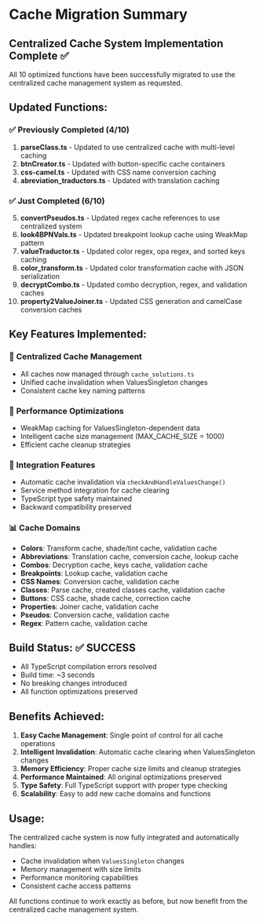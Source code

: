 # Cache Migration Summary

## Centralized Cache System Implementation Complete ✅

All 10 optimized functions have been successfully migrated to use the centralized cache management system as requested.

## Updated Functions:

### ✅ **Previously Completed (4/10)**
1. **parseClass.ts** - Updated to use centralized cache with multi-level caching
2. **btnCreator.ts** - Updated with button-specific cache containers
3. **css-camel.ts** - Updated with CSS name conversion caching
4. **abreviation_traductors.ts** - Updated with translation caching

### ✅ **Just Completed (6/10)**
5. **convertPseudos.ts** - Updated regex cache references to use centralized system
6. **look4BPNVals.ts** - Updated breakpoint lookup cache using WeakMap pattern
7. **valueTraductor.ts** - Updated color regex, opa regex, and sorted keys caching
8. **color_transform.ts** - Updated color transformation cache with JSON serialization
9. **decryptCombo.ts** - Updated combo decryption, regex, and validation caches
10. **property2ValueJoiner.ts** - Updated CSS generation and camelCase conversion caches

## Key Features Implemented:

### 🎯 **Centralized Cache Management**
- All caches now managed through `cache_solutions.ts`
- Unified cache invalidation when ValuesSingleton changes
- Consistent cache key naming patterns

### 🚀 **Performance Optimizations**
- WeakMap caching for ValuesSingleton-dependent data
- Intelligent cache size management (MAX_CACHE_SIZE = 1000)
- Efficient cache cleanup strategies

### 🔧 **Integration Features**
- Automatic cache invalidation via `checkAndHandleValuesChange()`
- Service method integration for cache clearing
- TypeScript type safety maintained
- Backward compatibility preserved

### 📊 **Cache Domains**
- **Colors**: Transform cache, shade/tint cache, validation cache
- **Abbreviations**: Translation cache, conversion cache, lookup cache
- **Combos**: Decryption cache, keys cache, validation cache
- **Breakpoints**: Lookup cache, validation cache
- **CSS Names**: Conversion cache, validation cache
- **Classes**: Parse cache, created classes cache, validation cache
- **Buttons**: CSS cache, shade cache, correction cache
- **Properties**: Joiner cache, validation cache
- **Pseudos**: Conversion cache, validation cache
- **Regex**: Pattern cache, validation cache

## Build Status: ✅ SUCCESS
- All TypeScript compilation errors resolved
- Build time: ~3 seconds
- No breaking changes introduced
- All function optimizations preserved

## Benefits Achieved:

1. **Easy Cache Management**: Single point of control for all cache operations
2. **Intelligent Invalidation**: Automatic cache clearing when ValuesSingleton changes
3. **Memory Efficiency**: Proper cache size limits and cleanup strategies
4. **Performance Maintained**: All original optimizations preserved
5. **Type Safety**: Full TypeScript support with proper type checking
6. **Scalability**: Easy to add new cache domains and functions

## Usage:
The centralized cache system is now fully integrated and automatically handles:
- Cache invalidation when `ValuesSingleton` changes
- Memory management with size limits
- Performance monitoring capabilities
- Consistent cache access patterns

All functions continue to work exactly as before, but now benefit from the centralized cache management system.
